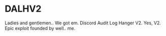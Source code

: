 # DALHV2
Ladies and gentlemen.. We got em.
Discord Audit Log Hanger V2. Yes, V2.
Epic exploit founded by well.. me.
